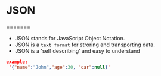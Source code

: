 # JSON
=======

* JSON stands for JavaScript Object Notation.
* JSON is a `text format` for stroring and transporting data.
* JSON is a 'self describing' and easy to understand
```json
example:
 '{"name":"John","age":30, "car":null}'
```

